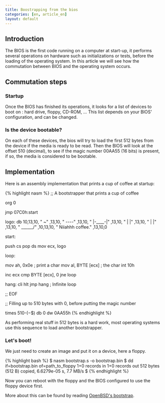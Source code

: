 ```yaml
---
title: Boostrapping from the bios
categories: [en, article_en]
layout: default
---
```


## Introduction

The BIOS is the first code running on a computer at start-up,
it performs several operations on hardware such as initializations
or tests, before the loading of the operating system. In this
article we will see how the commutation between BIOS and the
operating system occurs. 

## Commutation steps

### Startup

Once the BIOS has finished its operations, it looks for a list
of devices to boot on : hard drive, floppy, CD-ROM, ...
This list depends on your BIOS' configuration, and can be changed.

### Is the device bootable?

On each of these devices, the bios will try to load the first
512 bytes from the device if the media is ready to be read.
Then the BIOS will look at the offset 510 (decimal), to see if
the magic number 00AA55 (16 bits) is present, if so, the media
is considered to be bootable.

## Implementation

Here is an assembly implementation that prints a cup of
coffee at startup: 

{% highlight nasm %}
;; A bootstrapper that prints a cup of coffee
 
org     0
 
jmp     07C0h:start
 
logo:   db      10,13,10,
"       ~"      ,13,10,
"     _----_"   ,13,10,
"    |-____-|"  ,13,10,
"    |      |"  ,13,10,
"    |      |"  ,13,10,
"    \______/"  ,10,13,10,
"         Niiahhh coffee." ,13,10,0
 
start:
 
 push   cs
 pop    ds
 mov    ecx, logo
 
loop:
 
 mov    ah, 0x0e        ; print a char
 mov    al, BYTE [ecx]  ; the char
 int    10h
 
 inc    ecx
 cmp    BYTE [ecx], 0
 jne    loop 
 
hang:
        cli
        hlt
        jmp     hang    ; Infinite loop
 
;; EOF
 
;; Filling up to 510 bytes with 0, before putting the magic number
 
times   510-($-$$) db 0
dw      0AA55h
{% endhighlight %}

As performing real stuff in 512 bytes is a hard work, most operating
systems use this sequence to load another bootstrapper. 

### Let's boot!

We just need to create an image and put it on a device, here a floppy. 

{% highlight bash %}
$ nasm bootstrap.s -o bootstrap.bin
$ dd if=bootstrap.bin of=path_to_floppy
1+0 records in
1+0 records out
512 bytes (512 B) copied, 6.6279e-05 s, 7.7 MB/s
$
{% endhighlight %}

Now you can reboot with the floppy and the BIOS configured to 
use the floppy device first.

More about this can be found by reading
[OpenBSD's bootstrap](http://www.openbsd.org/cgi-bin/cvsweb/src/sys/arch/i386/boot/Attic/start.S?rev=1.8;content-type=text%2Fplain).
